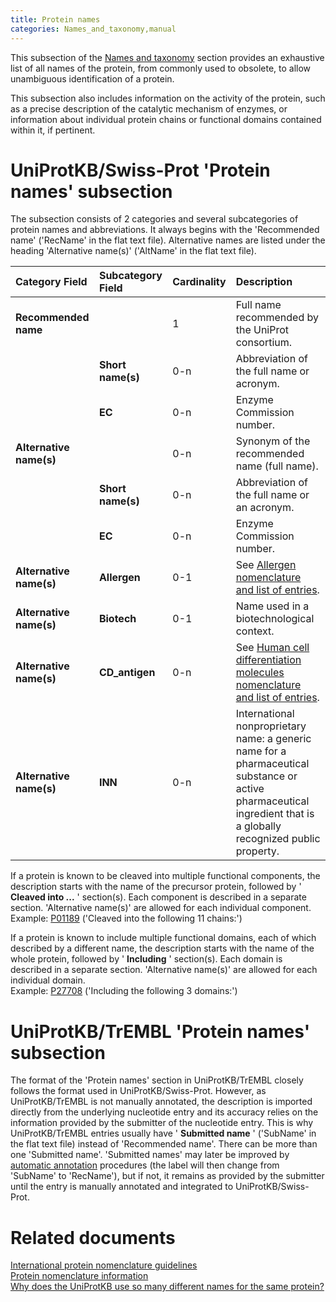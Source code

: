 ```yaml
---
title: Protein names
categories: Names_and_taxonomy,manual
---
```


This subsection of the [Names and taxonomy](https://www.uniprot.org/help/names%5Fand%5Ftaxonomy%5Fsection) section provides an exhaustive list of all names of the protein, from commonly used to obsolete, to allow unambiguous identification of a protein.

This subsection also includes information on the activity of the protein, such as a precise description of the catalytic mechanism of enzymes, or information about individual protein chains or functional domains contained within it, if pertinent.

# UniProtKB/Swiss-Prot 'Protein names' subsection

The subsection consists of 2 categories and several subcategories of protein names and abbreviations. It always begins with the 'Recommended name' ('RecName' in the flat text file). Alternative names are listed under the heading 'Alternative name(s)' ('AltName' in the flat text file).

| Category Field          | Subcategory Field | Cardinality | Description                                                                                                                                                         |
|:------------------------|:------------------|:------------|:--------------------------------------------------------------------------------------------------------------------------------------------------------------------|
| **Recommended name**    |                   | 1           | Full name recommended by the UniProt consortium.                                                                                                                    |
|                         | **Short name(s)** | 0-n         | Abbreviation of the full name or acronym.                                                                                                                           |
|                         | **EC**            | 0-n         | Enzyme Commission number.                                                                                                                                           |
| **Alternative name(s)** |                   | 0-n         | Synonym of the recommended name (full name).                                                                                                                        |
|                         | **Short name(s)** | 0-n         | Abbreviation of the full name or an acronym.                                                                                                                        |
|                         | **EC**            | 0-n         | Enzyme Commission number.                                                                                                                                           |
| **Alternative name(s)** | **Allergen**      | 0-1         | See [Allergen nomenclature and list of entries](https://ftp.uniprot.org/pub/databases/uniprot/current_release/knowledgebase/complete/docs/allergen).                                                                             |
| **Alternative name(s)** | **Biotech**       | 0-1         | Name used in a biotechnological context.                                                                                                                            |
| **Alternative name(s)** | **CD\_antigen**   | 0-n         | See [Human cell differentiation molecules nomenclature and list of entries](https://ftp.uniprot.org/pub/databases/uniprot/current_release/knowledgebase/complete/docs/cdlist).                                                   |
| **Alternative name(s)** | **INN**           | 0-n         | International nonproprietary name: a generic name for a pharmaceutical substance or active pharmaceutical ingredient that is a globally recognized public property. |

If a protein is known to be cleaved into multiple functional components, the description starts with the name of the precursor protein, followed by ' **Cleaved into ...** ' section(s). Each component is described in a separate section. 'Alternative name(s)' are allowed for each individual component.  
Example: [P01189](https://www.uniprot.org/uniprotkb/P01189#names_and_taxonomy) ('Cleaved into the following 11 chains:')

If a protein is known to include multiple functional domains, each of which described by a different name, the description starts with the name of the whole protein, followed by ' **Including** ' section(s). Each domain is described in a separate section. 'Alternative name(s)' are allowed for each individual domain.  
Example: [P27708](https://www.uniprot.org/uniprotkb/P27708#names_and_taxonomy) ('Including the following 3 domains:')

# UniProtKB/TrEMBL 'Protein names' subsection

The format of the 'Protein names' section in UniProtKB/TrEMBL closely follows the format used in UniProtKB/Swiss-Prot. However, as UniProtKB/TrEMBL is not manually annotated, the description is imported directly from the underlying nucleotide entry and its accuracy relies on the information provided by the submitter of the nucleotide entry. This is why UniProtKB/TrEMBL entries usually have ' **Submitted name** ' ('SubName' in the flat text file) instead of 'Recommended name'. There can be more than one 'Submitted name'. 'Submitted names' may later be improved by [automatic annotation](https://www.uniprot.org/help/automatic%5Fannotation) procedures (the label will then change from 'SubName' to 'RecName'), but if not, it remains as provided by the submitter until the entry is manually annotated and integrated to UniProtKB/Swiss-Prot.

# Related documents

[International protein nomenclature guidelines](https://ftp.uniprot.org/pub/databases/uniprot/current_release/knowledgebase/complete/docs/International%5FProtein%5FNomenclature%5FGuidelines.pdf)  
[Protein nomenclature information](https://ftp.uniprot.org/pub/databases/uniprot/current_release/knowledgebase/complete/docs/nomlist)  
[Why does the UniProtKB use so many different names for the same protein?](https://www.uniprot.org/help/different%5Fprotein%5Fgene%5Fnames)

